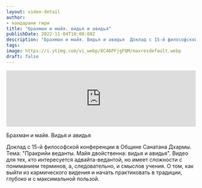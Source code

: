 ```yaml
---
layout: video-detail
author:
- нандарани гири
title: "брахман и майя. видья и авидья"
publishDate: 2022-11-04T10:00:08Z
description: "Брахман и майя. Видья и авидья  Доклад с 15-й философской конференции в Общине Санатана Дхармы. Тема  Пракрийи веданты. Майя двойственна  видья и авидья. Видео для тех, кто интересуется адвайта-ведантой, но имеет сложности с пониманием терминов, а"
tags: 
image: https://i.ytimg.com/vi_webp/8C46PFjgFQM/maxresdefault.webp
draft: false
---
```


<iframe width="100%" src="https://www.youtube.com/embed/8C46PFjgFQM" frameborder="0" allowfullscreen=""></iframe> 

 Брахман и майя. Видья и авидья

 Доклад с 15-й философской конференции в Общине Санатана Дхармы. Тема: "Пракрийи веданты. Майя двойственна: видья и авидья". Видео для тех, кто интересуется адвайта-ведантой, но имеет сложности с пониманием терминов, а, следовательно, и смыслов учения. О том, как выйти из кармического видения и начать практиковать в традиции, глубоко и с максимальной пользой.   

 